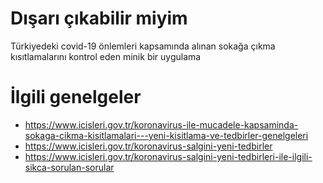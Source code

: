 # Dışarı çıkabilir miyim

Türkiyedeki covid-19 önlemleri kapsamında alınan sokağa çıkma kısıtlamalarını kontrol eden minik bir uygulama 

# İlgili genelgeler
- https://www.icisleri.gov.tr/koronavirus-ile-mucadele-kapsaminda-sokaga-cikma-kisitlamalari---yeni-kisitlama-ve-tedbirler-genelgeleri
- https://www.icisleri.gov.tr/koronavirus-salgini-yeni-tedbirler
- https://www.icisleri.gov.tr/koronavirus-salgini-yeni-tedbirleri-ile-ilgili-sikca-sorulan-sorular
